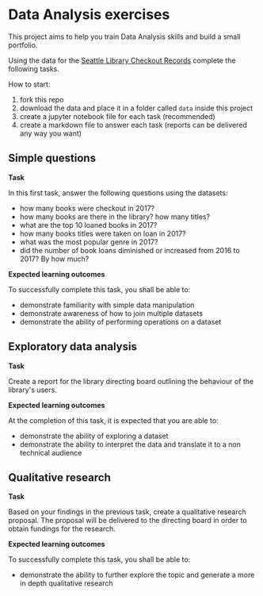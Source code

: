 # Data Analysis exercises

This project aims to help you train Data Analysis skills and build a small portfolio.

Using the data for the [Seattle Library Checkout Records](https://www.kaggle.com/datasets/seattle-public-library/seattle-library-checkout-records) complete the following tasks.

How to start:
1. fork this repo
2. download the data and place it in a folder called `data` inside this project
3. create a jupyter notebook file for each task (recommended)
4. create a markdown file to answer each task (reports can be delivered any way you want)


## Simple questions

**Task**

In this first task, answer the following questions using the datasets:

- how many books were checkout in 2017?
- how many books are there in the library? how many titles?
- what are the top 10 loaned books in 2017?
- how many books titles were taken on loan in 2017?
- what was the most popular genre in 2017?
- did the number of book loans diminished or increased from 2016 to 2017? By how much?

**Expected learning outcomes**

To successfully complete this task, you shall be able to:

- demonstrate familiarity with simple data manipulation
- demonstrate awareness of how to join multiple datasets
- demonstrate the ability of performing operations on a dataset

## Exploratory data analysis

**Task**

Create a report for the library directing board outlining the behaviour of the library's users.

**Expected learning outcomes**

At the completion of this task, it is expected that you are able to:

- demonstrate the ability of exploring a dataset
- demonstrate the ability to interpret the data and translate it to a non technical audience

## Qualitative research

**Task**

Based on your findings in the previous task, create a qualitative research proposal. The proposal will be delivered to the directing board in order to obtain fundings for the research.

**Expected learning outcomes**

To successfully complete this task, you shall be able to:

- demonstrate the ability to further explore the topic and generate a more in depth qualitative research
